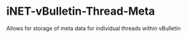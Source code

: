 iNET-vBulletin-Thread-Meta
==========================

Allows for storage of meta data for individual threads within vBulletin